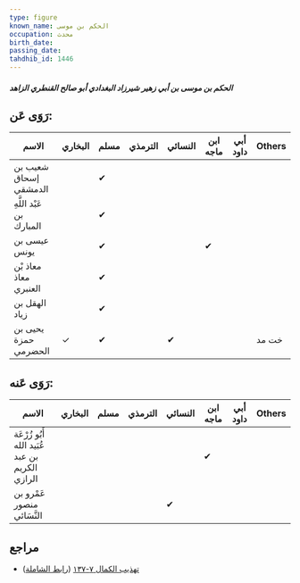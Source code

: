 ```yaml
---
type: figure
known_name: الحكم بن موسى
occupation: محدث
birth_date:
passing_date:
tahdhib_id: 1446
---
```

##### الحكم بن موسى بن أبي زهير شيرزاد البغدادي أبو صالح القنطري الزاهد

## رَوَى عَن:
| الاسم                    | البخاري | مسلم | الترمذي | النسائي | ابن ماجه | أبي داود | Others |
| ------------------------ | ------- | ---- | ------- | ------- | -------- | -------- | ------ |
| شعيب بن إسحاق الدمشقي    |         | ✔    |         |         |          |          |        |
| عَبْد اللَّهِ بن المبارك |         | ✔    |         |         |          |          |        |
| عيسى بن يونس             |         | ✔    |         |         | ✔        |          |        |
| معاذ بْن معاذ العنبري    |         | ✔    |         |         |          |          |        |
| الهقل بن زياد            |         | ✔    |         |         |          |          |        |
| يحيى بن حمزة الحضرمي     | ✓       | ✔    |         | ✔       |          |          | خت مد  |
## رَوَى عَنه:
| الاسم                                          | البخاري | مسلم | الترمذي | النسائي | ابن ماجه | أبي داود | Others |
| ---------------------------------------------- | ------- | ---- | ------- | ------- | -------- | -------- | ------ |
| أَبُو زُرْعَة عُبَيد الله بن عبد الكريم الرازي |         |      |         |         | ✔        |          |        |
| عَمْرو بن منصور النَّسَائي                     |         |      |         | ✔       |          |          |        |
## مراجع
- [تهذيب الكمال ٧-١٣٧](obsidian://open?vault=Tahdhib-al-Kamal&file=Figures/١٤٤٦-الحكم%20بن%20موسى%20بن%20أبي%20زهير%20شيرزاد%20البغدادي%20أبو%20صالح%20القنطري%20الزاهد) ([رابط الشاملة](https://shamela.ws/book/3722/3359))